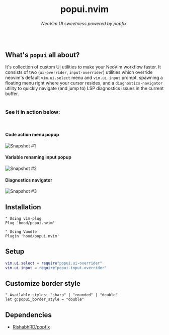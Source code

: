 <div align="center">
  <h1>popui.nvim</h1>
  <h6>NeoVim UI sweetness powered by popfix.</h6>
</div>

<br/>

## What's `popui` all about?
It's collection of custom UI utilities to make your NeoVim workflow faster. It consists of two (`ui-overrider`, `input-overrider`) utilities which override neovim's default `vim.ui.select` menu and `vim.ui.input` prompt, spawning a floating menu right where your cursor resides, and a `diagnostics-navigator` utility to quickly navigate (and jump to) LSP diagnostics issues in the current buffer.
<br/><br/>
<h3>See it in action below:</h3>
<br/>
<h4>Code action menu popup</h4>

![Snapshot #1](https://i.imgur.com/ZKRBssU.png)
<br/>
<h4>Variable renaming input popup</h4>

![Snapshot #2](https://i.imgur.com/G4tkHhK.png)
<br />
<h4>Diagnostics navigator</h4>

![Snapshot #3](https://i.imgur.com/Ny0TfXz.png)

## Installation
```viml
" Using vim-plug
Plug 'hood/popui.nvim'

" Using Vundle
Plugin 'hood/popui.nvim'
```

## Setup
```lua
vim.ui.select = require"popui.ui-overrider"
vim.ui.input = require"popui.input-overrider"
```

## Customize border style
```vim
" Available styles: "sharp" | "rounded" | "double"
let g:popui_border_style = "double"
```

## Dependencies
* [RishabhRD/popfix](https://github.com/RishabhRD/popfix)
